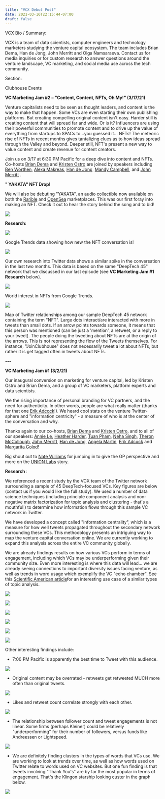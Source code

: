 ```yaml
---
title: "VCX Debut Post"
date: 2021-03-16T22:15:44-07:00
draft: false
---
```


VCX Bio / Summary:

VCX is a team of data scientists, computer engineers and technology marketers studying the venture capital ecosystem. The team includes Brian Dema, Han de Jong, John Merritt and Olga Namsaraeva. Contact us for media inquiries or for custom research to answer questions around the venture landscape, VC marketing, and social media use across the tech community.

Section:

Clubhouse Events

**VC Marketing Jam #2 – &quot;Content, Content, NFTs, Oh My!&quot; (3/17/21)**

Venture capitalists need to be seen as thought leaders, and content is the way to make that happen. Some VCs are even starting their own publishing platforms. But creating compelling original content isn&#39;t easy. Harder still is creating content that will spread far and wide. Or is it? Influencers are using their powerful communities to promote content and to drive up the value of everything from startups to SPACs to...you guessed it... NFTs! The meteoric rise of NFTs in recent months gives tantalizing clues as to how ideas spread through the Valley and beyond. Deeper still, NFT&#39;s present a new way to value content and create revenue for content creators.

Join us on 3/17 at 6:30 PM Pacific for a deep dive into content and NFTs. Co-hosts [Brian Dema](https://www.linkedin.com/in/briandema/) and [Kristen Ostro](https://www.linkedin.com/in/kristenostro/) are joined by speakers including [Ben Worthen](https://www.linkedin.com/in/ACoAAAAZ9fkBAfMgECHG4BbeTu8duOvDIxSXXeU?lipi=urn%3Ali%3Apage%3Ad_flagship3_detail_base%3BIvEreboxSsSOgb46ZcEqvA%3D%3D), [Alexa Makreas](https://www.linkedin.com/in/ACoAAAW4vq8BVjm7n_JWzDr_8ws5jHXAbUBUC3g), [Han de Jong](https://www.linkedin.com/in/ACoAAASIIVEBi1dRs-3-Lc46N7WT0jp87kVa_Tk), [Mandy Campbell](https://www.linkedin.com/in/ACoAAACn6fUB_28tdAXDb3PA04_AxRo-Dt1WN14), and [John Merritt](https://www.linkedin.com/in/ACoAAAoIknQBn7CVE47vdkbUvb0BfexOXzkKRCI) .

&quot; **YAKATA&quot; NFT Drop!**

We will also be debuting &quot;YAKATA&quot;, an audio collectible now available on both the [Rarible](https://rarible.com/token/0x60f80121c31a0d46b5279700f9df786054aa5ee5:448059:0x0f6fc4e00de0b7bdf3241045546dda635b3d7863) and [OpenSea](https://opensea.io/assets/0x60f80121c31a0d46b5279700f9df786054aa5ee5/448059) marketplaces. This was our first foray into making an NFT. Check it out to hear the story behind the song and to bid!

[![](https://i.ibb.co/qY6m2MJ/Screen-Shot-2021-03-16-at-11-02-27-PM.png)](https://rarible.com/token/0x60f80121c31a0d46b5279700f9df786054aa5ee5:448059:0x0f6fc4e00de0b7bdf3241045546dda635b3d7863)

**Research:**

![](https://i.ibb.co/51cyt5f/Screen-Shot-2021-03-16-at-11-04-00-PM.png)

Google Trends data showing how new the NFT conversation is!

![](https://i.ibb.co/Ypp06J3/Screen-Shot-2021-03-16-at-11-04-10-PM.png)

Our own research into Twitter data shows a similar spike in the conversation in the last two months. This data is based on the same &quot;DeepTech 45&quot; network that we discussed in our last episode (see **VC Marketing Jam #1 Research** below).

![](https://i.ibb.co/M55YbGg/Screen-Shot-2021-03-16-at-11-04-15-PM.png)

World interest in NFTs from Google Trends.

![](https://i.ibb.co/rwPgBxv/Screen-Shot-2021-03-16-at-11-04-36-PM.png)

Map of Twitter relationships among our sample DeepTech 45 network containing the term &quot;NFT&quot;. Large dots interact/are interacted with more in tweets than small dots. If an arrow points towards someone, it means that this person was mentioned (can be just a &#39;mention&#39;, a retweet, or a reply to your tweet). The people doing the tweeting about NFTs are at the origin of the arrows. This is not representing the flow of the Tweets themselves. For instance, &quot;JoinClubhouse&quot; does not necessarily tweet a lot about NFTs, but rather it is get tagged often in tweets about NFTs.

**---**

**VC Marketing Jam #1 (3/2/21)**

Our inaugural conversion on marketing for venture capital, led by Kristen Ostro and Brian Dema, and a group of VC marketers, platform experts and data scientists.

We the rising importance of personal branding for VC partners, and the need for authenticity. In other words, people are what really matter (thanks for that one [Erik Adcock](https://www.linkedin.com/in/ACoAAAQFLpwBKAL7I87SkCIg8YBbBooDktwtcCo/)!). We heard cool stats on the venture Twitter-sphere and &quot;information centricity&quot; - a measure of who is at the center of the conversation and why.

Thanks again to our co-hosts, [Brian Dema](https://www.linkedin.com/in/briandema/) and [Kristen Ostro](https://www.linkedin.com/in/kristenostro/), and to all of our speakers: [Annie Le](https://www.linkedin.com/in/leannie/), [Heather Harder](https://www.linkedin.com/in/hharder/), [Tuan Pham](https://www.linkedin.com/in/phamt/), [Neha Singh](https://www.linkedin.com/in/nehaksingh/), [Theron McCollough](https://www.linkedin.com/in/theronmccollough/), [John Merritt](https://www.linkedin.com/in/john-merritt-58445b48/), [Han de Jong](https://www.linkedin.com/in/han-de-jong-01556721/), [Angela Martin](https://www.linkedin.com/in/martinangela/), [Erik Adcock](https://www.linkedin.com/in/erik-adcock-8247081a/) and [Margarita Golod](https://www.linkedin.com/in/margaritagolod/)!

Big shout out to [Nate Williams](https://www.linkedin.com/in/nathandwilliams/) for jumping in to give the GP perspective and more on the [UNION Labs](https://www.linkedin.com/company/53182808/) story.

**Research** :

We referenced a recent study by the VCX team of the Twitter network surrounding a sample of 45 DeepTech-focused VCs. Key figures are below (contact us if you would like the full study). We used a number of data science techniques (including principle component analysis and non-negative matrix factorization for topic analysis and clustering - that&#39;s a mouthful!) to determine how information flows through this sample VC network in Twitter.

We have developed a concept called &quot;information centrality&quot;, which is a measure for how well tweets propagated throughout the secondary network surrounding these VCs. This methodology presents an intriguing way to map the venture capital conversation online. We are currently working to expand this analysis across the entire VC community globally.

We are already findings results on how various VCs perform in terms of engagement, including which VCs may be underperforming given their community size. Even more interesting is where this data will lead... we are already seeing connections to important diversity issues facing venture, as well as trends in word usage which exemplify the VC &quot;echo chamber&quot;. See this [Scientific American article](https://www.scientificamerican.com/article/explore-175-years-of-words-in-scientific-american/)for an interesting use case of a similar types of topic analysis.

![](https://i.ibb.co/M73FyVc/Screen-Shot-2021-03-16-at-11-04-51-PM.png)

![](https://i.ibb.co/h8CndXw/Screen-Shot-2021-03-16-at-11-04-56-PM.png)

![](https://i.ibb.co/y4kdbMR/Screen-Shot-2021-03-16-at-11-05-02-PM.png)

![](https://i.ibb.co/71wrr2j/Screen-Shot-2021-03-16-at-11-05-10-PM.png)

![](https://i.ibb.co/wCqdRGK/Screen-Shot-2021-03-16-at-11-05-17-PM.png)

![](https://i.ibb.co/vc6hpc0/Screen-Shot-2021-03-16-at-11-05-22-PM.png)

Other interesting findings include:

- 7:00 PM Pacific is apparently the best time to Tweet with this audience.

![](https://i.ibb.co/dP6HTTG/image.png)

- Original content may be overrated - retweets get retweeted MUCH more often than original tweets.

![](https://i.ibb.co/MPvDm9t/image-1.png)

- Likes and retweet count correlate strongly with each other.

![](https://i.ibb.co/7KByKzb/image-7.png)

- The relationship between follower count and tweet engagements is not linear. Some firms (perhaps Kleiner) could be relatively &quot;underperforming&quot; for their number of followers, versus funds like Andreessen or Lightspeed.

![](https://i.ibb.co/WWBxHFL/image-6.png)

- We are definitely finding clusters in the types of words that VCs use. We are working to look at trends over time, as well as how words used on Twitter relate to words used on VC websites. But one fun finding is that tweets involving &quot;Thank You&#39;s&quot; are by far the most popular in terms of engagement. That&#39;s the Klingon starship looking custer in the graph below.

![](https://i.ibb.co/Fq85rgJ/image-8.png)

##
